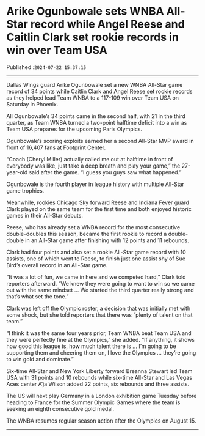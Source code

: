 # Arike Ogunbowale sets WNBA All-Star record while Angel Reese and Caitlin Clark set rookie records in win over Team USA

Published :`2024-07-22 15:37:15`

---

Dallas Wings guard Arike Ogunbowale set a new WNBA All-Star game record of 34 points while Caitlin Clark and Angel Reese set rookie records as they helped lead Team WNBA to a 117-109 win over Team USA on Saturday in Phoenix.

All Ogunbowale’s 34 points came in the second half, with 21 in the third quarter, as Team WNBA turned a two-point halftime deficit into a win as Team USA prepares for the upcoming Paris Olympics.

Ogunbowale’s scoring exploits earned her a second All-Star MVP award in front of 16,407 fans at Footprint Center.

“Coach (Cheryl Miller) actually called me out at halftime in front of everybody was like, just take a deep breath and play your game,” the 27-year-old said after the game. “I guess you guys saw what happened.”

Ogunbowale is the fourth player in league history with multiple All-Star game trophies.

Meanwhile, rookies Chicago Sky forward Reese and Indiana Fever guard Clark played on the same team for the first time and both enjoyed historic games in their All-Star debuts.

Reese, who has already set a WNBA record for the most consecutive double-doubles this season, became the first rookie to record a double-double in an All-Star game after finishing with 12 points and 11 rebounds.

Clark had four points and also set a rookie All-Star game record with 10 assists, one of which went to Reese, to finish just one assist shy of Sue Bird’s overall record in an All-Star game.

“It was a lot of fun, we came in here and we competed hard,” Clark told reporters afterward. “We knew they were going to want to win so we came out with the same mindset … We started the third quarter really strong and that’s what set the tone.”

Clark was left off the Olympic roster, a decision that was initially met with some shock, but she told reporters that there was “plenty of talent on that team.”

“I think it was the same four years prior, Team WNBA beat Team USA and they were perfectly fine at the Olympics,” she added. “If anything, it shows how good this league is, how much talent there is … I’m going to be supporting them and cheering them on, I love the Olympics … they’re going to win gold and dominate.”

Six-time All-Star and New York Liberty forward Breanna Stewart led Team USA with 31 points and 10 rebounds while six-time All-Star and Las Vegas Aces center A’ja Wilson added 22 points, six rebounds and three assists.

The US will next play Germany in a London exhibition game Tuesday before heading to France for the Summer Olympic Games where the team is seeking an eighth consecutive gold medal.

The WNBA resumes regular season action after the Olympics on August 15.

---

